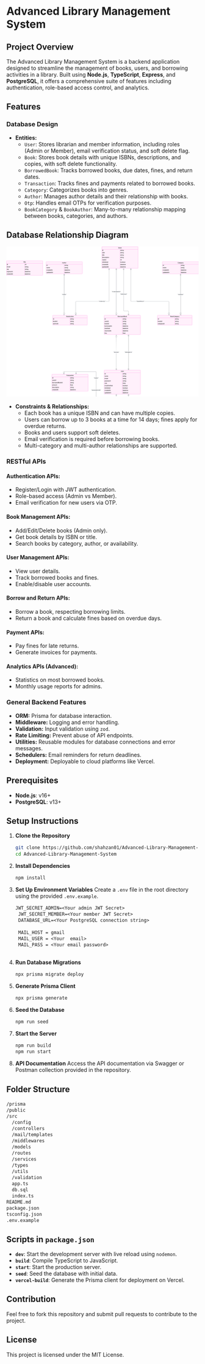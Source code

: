 # Advanced Library Management System

## Project Overview
The Advanced Library Management System is a backend application designed to streamline the management of books, users, and borrowing activities in a library. Built using **Node.js**, **TypeScript**, **Express**, and **PostgreSQL**, it offers a comprehensive suite of features including authentication, role-based access control, and analytics.

## Features

### Database Design
- **Entities:**
  - `User`: Stores librarian and member information, including roles (Admin or Member), email verification status, and soft delete flag.
  - `Book`: Stores book details with unique ISBNs, descriptions, and copies, with soft delete functionality.
  - `BorrowedBook`: Tracks borrowed books, due dates, fines, and return dates.
  - `Transaction`: Tracks fines and payments related to borrowed books.
  - `Category`: Categorizes books into genres.
  - `Author`: Manages author details and their relationship with books.
  - `Otp`: Handles email OTPs for verification purposes.
  - `BookCategory` & `BookAuthor`: Many-to-many relationship mapping between books, categories, and authors.
 
<h2>Database Relationship Diagram</h2>
<img src="https://github.com/shahzan01/Advanced-Library-Management-System/blob/main/public/db-diagram.png" alt="Database Relationship Diagram" />

- **Constraints & Relationships:**
  - Each book has a unique ISBN and can have multiple copies.
  - Users can borrow up to 3 books at a time for 14 days; fines apply for overdue returns.
  - Books and users support soft deletes.
  - Email verification is required before borrowing books.
  - Multi-category and multi-author relationships are supported.

### RESTful APIs
#### Authentication APIs:
- Register/Login with JWT authentication.
- Role-based access (Admin vs Member).
- Email verification for new users via OTP.

#### Book Management APIs:
- Add/Edit/Delete books (Admin only).
- Get book details by ISBN or title.
- Search books by category, author, or availability.

#### User Management APIs:
- View user details.
- Track borrowed books and fines.
- Enable/disable user accounts.

#### Borrow and Return APIs:
- Borrow a book, respecting borrowing limits.
- Return a book and calculate fines based on overdue days.

#### Payment APIs:
- Pay fines for late returns.
- Generate invoices for payments.

#### Analytics APIs (Advanced):
- Statistics on most borrowed books.
- Monthly usage reports for admins.

### General Backend Features
- **ORM:** Prisma for database interaction.
- **Middleware:** Logging and error handling.
- **Validation:** Input validation using `zod`.
- **Rate Limiting:** Prevent abuse of API endpoints.
- **Utilities:** Reusable modules for database connections and error messages.
- **Schedulers:** Email reminders for return deadlines.
- **Deployment:** Deployable to cloud platforms like Vercel.
 
## Prerequisites
- **Node.js**: v16+
- **PostgreSQL**: v13+

## Setup Instructions

1. **Clone the Repository**
   ```bash
   git clone https://github.com/shahzan01/Advanced-Library-Management-System
   cd Advanced-Library-Management-System
   ```

2. **Install Dependencies**
   ```bash
   npm install
   ```

3. **Set Up Environment Variables**
   Create a `.env` file in the root directory using the provided `.env.example`.
   ```
   JWT_SECRET_ADMIN=<Your admin JWT Secret>
    JWT_SECRET_MEMBER=<Your member JWT Secret>
    DATABASE_URL=<Your PostgreSQL connection string>

    MAIL_HOST = gmail
    MAIL_USER = <Your  email>
    MAIL_PASS = <Your email password>


   ```

4. **Run Database Migrations**
   ```bash
   npx prisma migrate deploy
   ```

5. **Generate Prisma Client**
   ```bash
   npx prisma generate
   ```

6. **Seed the Database**
   ```bash
   npm run seed
   ```

7. **Start the Server**
   ```bash
   npm run build
   npm run start
   ```

8. **API Documentation**
   Access the API documentation via Swagger or Postman collection provided in the repository.

## Folder Structure
```
/prisma
/public
/src
  /config
  /controllers
  /mail/templates
  /middlewares
  /models
  /routes
  /services
  /types
  /utils
  /validation
  app.ts
  db.sql
  index.ts
README.md
package.json
tsconfig.json
.env.example
```

## Scripts in `package.json`
- **`dev`**: Start the development server with live reload using `nodemon`.
- **`build`**: Compile TypeScript to JavaScript.
- **`start`**: Start the production server.
- **`seed`**: Seed the database with initial data.
- **`vercel-build`**: Generate the Prisma client for deployment on Vercel.



## Contribution
Feel free to fork this repository and submit pull requests to contribute to the project.

## License
This project is licensed under the MIT License.
